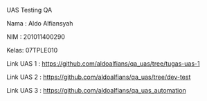 UAS Testing QA

Nama : Aldo Alfiansyah

NIM  : 201011400290

Kelas: 07TPLE010

Link UAS 1 : https://github.com/aldoalfians/qa_uas/tree/tugas-uas-1

Link UAS 2 : https://github.com/aldoalfians/qa_uas/tree/dev-test

Link UAS 3 : https://github.com/aldoalfians/qa_uas_automation

